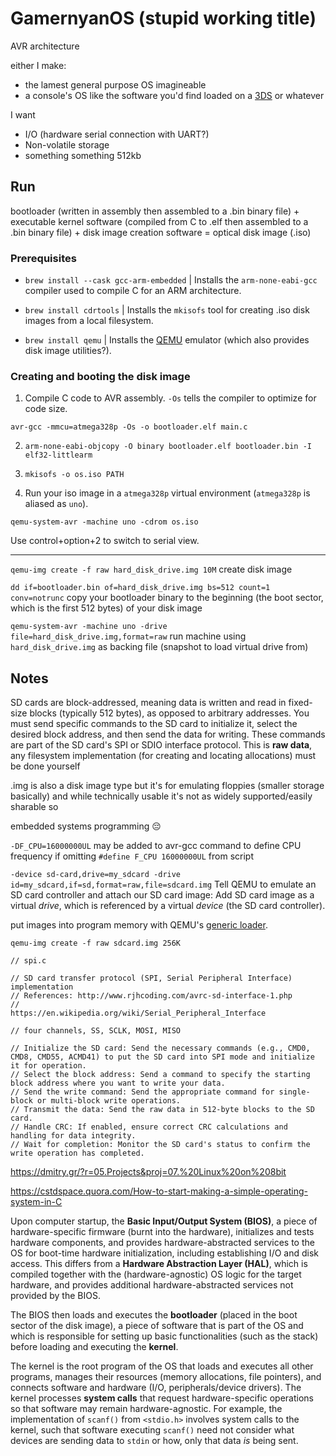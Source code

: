 # GamernyanOS (stupid working title)

AVR architecture

either I make:
- the lamest general purpose OS imagineable
- a console's OS like the software you'd find loaded on a [3DS](https://en.wikipedia.org/wiki/Nintendo_3DS_system_software) or whatever

I want
- I/O (hardware serial connection with UART?)
- Non-volatile storage
- something something 512kb

## Run

bootloader (written in assembly then assembled to a .bin binary file) + executable kernel software (compiled from C to .elf then assembled to a .bin binary file) + disk image creation software = optical disk image (.iso)

### Prerequisites

- `brew install --cask gcc-arm-embedded` | Installs the `arm-none-eabi-gcc` compiler used to compile C for an ARM architecture.

- `brew install cdrtools` | Installs the `mkisofs` tool for creating .iso disk images from a local filesystem.

- `brew install qemu` | Installs the [QEMU](https://www.qemu.org/) emulator (which also provides disk image utilities?).

### Creating and booting the disk image

1. Compile C code to AVR assembly. `-Os` tells the compiler to optimize for code size.

```
avr-gcc -mmcu=atmega328p -Os -o bootloader.elf main.c
```

2. `arm-none-eabi-objcopy -O binary bootloader.elf bootloader.bin -I elf32-littlearm`

3. `mkisofs -o os.iso PATH`

4. Run your iso image in a `atmega328p` virtual environment (`atmega328p` is aliased as `uno`).

```
qemu-system-avr -machine uno -cdrom os.iso
```

Use control+option+2 to switch to serial view.


---

`qemu-img create -f raw hard_disk_drive.img 10M` create disk image

`dd if=bootloader.bin of=hard_disk_drive.img bs=512 count=1 conv=notrunc` copy your bootloader binary to the beginning (the boot sector, which is the first 512 bytes) of your disk image

`qemu-system-avr -machine uno -drive file=hard_disk_drive.img,format=raw` run machine using `hard_disk_drive.img` as backing file (snapshot to load virtual drive from)

## Notes

SD cards are block-addressed, meaning data is written and read in fixed-size blocks (typically 512 bytes), as opposed to arbitrary addresses. You must send specific commands to the SD card to initialize it, select the desired block address, and then send the data for writing. These commands are part of the SD card's SPI or SDIO interface protocol. This is __raw data__, any filesystem implementation (for creating and locating allocations) must be done yourself

.img is also a disk image type but it's for emulating floppies (smaller storage basically) and while technically usable it's not as widely supported/easily sharable so

embedded systems programming :pensive:

`-DF_CPU=16000000UL` may be added to avr-gcc command to define CPU frequency if omitting `#define F_CPU 16000000UL` from script

`-device sd-card,drive=my_sdcard -drive id=my_sdcard,if=sd,format=raw,file=sdcard.img` Tell QEMU to emulate an SD card controller and attach our SD card image: Add SD card image as a virtual _drive_, which is referenced by a virtual _device_ (the SD card controller).

put images into program memory with QEMU's [generic loader](https://qemu-project.gitlab.io/qemu/system/generic-loader.html).

`qemu-img create -f raw sdcard.img 256K`

```
// spi.c

// SD card transfer protocol (SPI, Serial Peripheral Interface) implementation
// References: http://www.rjhcoding.com/avrc-sd-interface-1.php
//             https://en.wikipedia.org/wiki/Serial_Peripheral_Interface

// four channels, SS, SCLK, MOSI, MISO

// Initialize the SD card: Send the necessary commands (e.g., CMD0, CMD8, CMD55, ACMD41) to put the SD card into SPI mode and initialize it for operation.
// Select the block address: Send a command to specify the starting block address where you want to write your data.
// Send the write command: Send the appropriate command for single-block or multi-block write operations.
// Transmit the data: Send the raw data in 512-byte blocks to the SD card.
// Handle CRC: If enabled, ensure correct CRC calculations and handling for data integrity.
// Wait for completion: Monitor the SD card's status to confirm the write operation has completed.
```

https://dmitry.gr/?r=05.Projects&proj=07.%20Linux%20on%208bit

https://cstdspace.quora.com/How-to-start-making-a-simple-operating-system-in-C

Upon computer startup, the **Basic Input/Output System (BIOS)**, a piece of hardware-specific firmware (burnt into the hardware), initializes and tests hardware components, and provides hardware-abstracted services to the OS for boot-time hardware initialization, including establishing I/O and disk access. This differs from a **Hardware Abstraction Layer (HAL)**, which is compiled together with the (hardware-agnostic) OS logic for the target hardware, and provides additional hardware-abstracted services not provided by the BIOS.

The BIOS then loads and executes the **bootloader** (placed in the boot sector of the disk image), a piece of software that is part of the OS and which is responsible for setting up basic functionalities (such as the stack) before loading and executing the **kernel**.

The kernel is the root program of the OS that loads and executes all other programs, manages their resources (memory allocations, file pointers), and connects software and hardware (I/O, peripherals/device drivers). The kernel processes **system calls** that request hardware-specific operations so that software may remain hardware-agnostic. For example, the implementation of `scanf()` from `<stdio.h>` involves system calls to the kernel, such that software executing `scanf()` need not consider what devices are sending data to `stdin` or how, only that data _is_ being sent.
